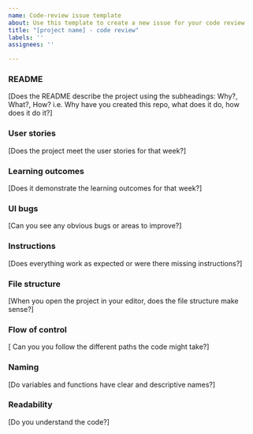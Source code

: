 ```yaml
---
name: Code-review issue template
about: Use this template to create a new issue for your code review
title: "[project name] - code review"
labels: ''
assignees: ''

---
```


### README

[Does the README describe the project using the subheadings: Why?, What?, How? i.e. Why have you created this repo, what does it do, how does it do it?]

### User stories

[Does the project meet the user stories for that week?]

### Learning outcomes

[Does it demonstrate the learning outcomes for that week?]

### UI bugs

[Can you see any obvious bugs or areas to improve?]

### Instructions

[Does everything work as expected or were there missing instructions?]

### File structure

[When you open the project in your editor, does the file structure make sense?]

### Flow of control

[ Can you you follow the different paths the code might take?]

### Naming

[Do variables and functions have clear and descriptive names?]

### Readability

[Do you understand the code?]
